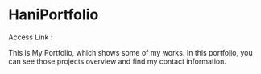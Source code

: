 # HaniPortfolio

Access Link : 

This is My Portfolio, which shows some of my works. In this portfolio, you can see those projects overview and find my contact information. 
